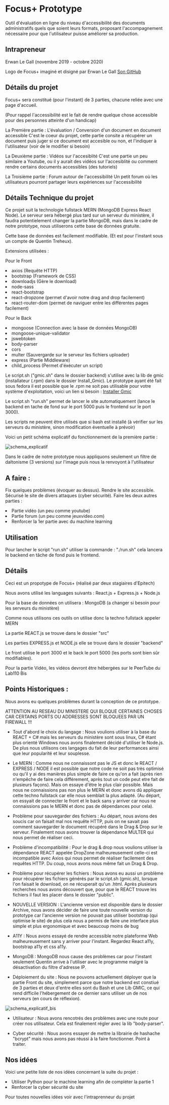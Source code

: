 <h1>Focus+ Prototype</h1>

<p>Outil d'évaluation en ligne du niveau d'accessibilité des documents administratifs quels que soient leurs formats, proposant l'accompagnement nécessaire pour que l'utilisateur puisse améliorer sa production.</p>

<h2>Intrapreneur</h2>
<p>Erwan Le Gall (novembre 2019 - octobre 2020)</p>

<p>Logo de Focus+ imaginé et disigné par Erwan Le Gall
<a href=https://github.com/ele-gall-ac-mineducation/focusplus_assets/blob/master/focusplus%20-%20logo%20et%20texte.svg>Son GitHub</a></p>

<h2>Détails du projet</h2>

<p>Focus+ sera constitué (pour l'instant) de 3 parties, chacune reliée avec une page d'accueil.

(Pour rappel l'accessibilité est le fait de rendre quelque chose accessible pour des personnes atteinte d'un handicap)

La Première partie : L'évaluation / Conversion d'un document en document accessible
    C'est le coeur du projet, cette partie consite a récupérer un document puis juger si ce document est accesible ou non, et l'indiquer à l'utilisateur (voir de le modifier si besoin)
    
La Deuxième partie : Vidéos sur l'accesiblité
    C'est une partie un peu similaire a Youtube, ou il y aurait des vidéos sur l'accesiblité ou comment rendre certains documents accessibles (des tutoriels)
    
La Troisième partie : Forum autour de l'accessibilité
    Un petit forum où les utilisateurs pourront partager leurs expériences sur l'accessibilité</p>


<h2>Détails Technique du projet</h2>

<p>Ce projet suit la technologie fullstack MERN (MongoDB Express React Node).
Le serveur sera hébergé plus tard sur un serveur du ministère, il faudra potentielement changer la partie MongoDB, mais dans le cadre de notre prototype, nous utiliserons cette base de données gratuite.

Cette base de données est facilement modifiable. (Et est pour l'instant sous un compte de Quentin Treheux).</p>

<p>Extensions utilisées :</p>
    <p>Pour le Front</p>
        <li>axios (Requête HTTP)</li>
        <li>bootstrap (Framework de CSS)</li>
        <li>downloadjs (Gère le download)</li>
        <li>node-sass</li>
        <li>react-bootstrap</li>
        <li>react-dropzone (permet d'avoir notre drag and drop facilement)</li>
        <li>react-router-dom (permet de naviguer entre les différentes pages facilement)</li>
    <p></p>
    <p>Pour le Back</p>
        <li>mongoose (Connection avec la base de données MongoDB)</li>
        <li>mongoose-unique-validator</li>
        <li>jswebtoken</li>
        <li>body-parser</li>
        <li>cors</li>
        <li>multer (Sauvergarde sur le serveur les fichiers uploader)</li>
        <li>express (Partie Middleware)</li>
        <li>child_process (Permet d'éxécuter un script)</li>

<p></p>
<p>Le script.sh ("gmic.sh" dans le dossier backend) s'utilise avec la lib de gmic (installateur (.rpm) dans le dossier Install_Gmic). Le prototype ayant été fait sous fedora il est possible que le .rpm ne soit pas utilisable pour votre système d'exploitation, voici un lien si besoin : <a href="https://gmic.eu/download.html">Installer Gmic</a> </p>
<p>Le script.sh "run.sh" permet de lancer le site automatiquement (lance le backend en tache de fond sur le port 5000 puis le frontend sur le port 3000).</p>
<p>Les scripts ne peuvent être utilisés que si bash est installé (à vérifier sur les serveurs du ministère, sinon modification éventuelle à prévoir)</p>

<p>Voici un petit schéma explicatif du fonctionnement de la première partie :</p>

![schema_explicatif](schema_explicatif.png)

<p>Dans le cadre de notre prototype nous appliquons seulement un filtre de daltonisme (3 versions) sur l'image puis nous la renvoyont à l'utilisateur</p>

<h2>A faire :</h2>
<p>Fix quelques problèmes (évoquer au dessus).
Rendre le site accessible.
Sécurisé le site de divers attaques (cyber sécurité).
Faire les deux autres parties :</p>
    <li>Partie vidéo (un peu comme youtube)</li>
    <li>Partie forum (un peu comme jeuxvideo.com)</li>
    <li>Renforcer la 1er partie avec du machine learning</li>

<h2>Utilisation</h2>

<p> Pour lancher le script "run.sh" utiliser la commande : "./run.sh" cela lancera le backend en tâche de fond puis le frontend.</p>

<h2>Détails</h2>

<p>Ceci est un propotype de Focus+ (réalisé par deux stagiaires d'Epitech)</p>
<p>Nous avons utilisé les languages suivants : React.js + Express.js + Node.js</p>
<p>Pour la base de données on utilisera : MongoDB (a changer si besoin pour les serveurs du ministère)</p>
<p>Comme nous utilisons ces outils on utilise donc la techno fullstack appeler MERN</p>
<p>La partie REACT.js se trouve dans le dossier "src"</p>
<p>Les parties EXPRESS.js et NODE.js elle se trouve dans le dossier "backend"</p>
<p>Le front utilise le port 3000 et le back le port 5000 (les ports sont bien sûr modifiables).</p>

<p>Pour la partie Vidéo, les vidéos devront être hébergées sur le PeerTube du Lab110 Bis</p>

<h2>Points Historiques :</h2>
<p>Nous avons eu quelques problèmes durant la conception de ce prototype.</p>
<p>ATTENTION AU RESEAU DU MINISTERE QUI BLOQUE CERTAINES CHOSES CAR CERTAINS PORTS OU ADDRESSES SONT BLOQUEES PAR UN FIREWALL !!!</p>

- Tout d'abord le choix du langage :
Nous voulions utiliser à la base du REACT + C# mais les serveurs du ministère sont sous linux, C# étant plus orienté Windows nous avons finalement décidé d'utiliser le Node.js.
De plus nous utilisons ces langages du fait de leur performances ainsi que leur popularité et leur souplesse.

- Le MERN :
Comme nous ne connaissont pas le JS et donc le REACT / EXPRESS / NODE il est possible que notre code ne soit pas très optimisé ou qu'il y ai des manières plus simple de faire ce qu'on a fait (après rien n'empêche de faire cela différement, après tout un code peut etre fait de plusieurs façons). Mais on essaye d'être le plus clair possible.
Mais nous ne connaissions pas non plus le MERN et donc avons dû appliquer cette techno fullstack car elle nous semblait la plus adapté. (Au départ, on essyait de connecter le front et le back sans y arriver car nous ne connaissions pas le MERN et donc pas de dépendances pour cela).

- Problème pour sauvegarder des fichiers :
Au départ, nous avions des soucis car on faisait mal nos requête HTTP, puis on ne savait pas comment sauvegarder le document récupéré dans le Drag & Drop sur le serveur.
Finalement nous avons trouver la dépendance MULTER qui nous permet de réaliser ceci.

- Problème d'incompatibilité :
Pour le drag & drop nous voulions utiliser la dépendance REACT appelée DropZone malheureusement celle-ci est incompatible avec Axios qui nous permet de réaliser facilement des requêtes HTTP.
Du coup, nous avons nous même fait un Drag & Drop.

- Problème pour récupérer les fichiers :
Nous avons eu aussi un problème pour récupérer les fichiers générés par le script.sh (gmic.sh), lorsque l'on faisait le download, on ne récuperait qu'un .html.
Après plusieurs recherches nous avons découvert que, pour que le REACT trouve les fichiers il faut les placer dans le dossier "public".

- NOUVELLE VERSION :
L'ancienne version est disponible dans le dossier Archive, nous avons décider de faire une toute nouvelle version du prototype car l'ancienne version ne pouvait pas utiliser bootstrap (qui optimise le site) de plus cela nous a permis de faire une interface plus simple et plus ergonomique et avec beaucoup moins de bug

- A11Y :
Nous avons essayé de rendre accessible notre plateforme Web malheureusement sans y arriver pour l'instant.
Regardez React a11y, bootstrap a11y et css a11y.

- MongoDB :
MongoDB nous cause des problèmes car pour l'instant seulement Quentin arrive à l'utiliser avec le programme malgré la désactivation du filtre d'adresse IP.

- Déploiement du site :
Nous ne pouvons actuellement déployer que la partie Front du site, simplement parce que notre backend est constiué de 3 parties et deux d'entre elles sont du Bash et une Lib GMIC, ce qui rend difficile l'hébergement de ce dernier sans utiliser un de nos serveurs (en cours de réflexion).

![schema_explicatif_bis](schema_explicatif_bis.png)

 - Utilisateur :
 Nous avons rencotrés des problèmes avec une route pour créer nos utilisateur. Cela est finalement régler avec la lib "body-parser".

 - Cyber sécurité :
 Nous avons essayer de mettre la librairie de hashache "bcrypt" mais nous avons pas réussi à la faire fonctionner. Point à traiter.

<h2>Nos idées</h2>

<p>Voici une petite liste de nos idées concernant la suite du projet :</p>
    <li>Utiliser Python pour le machine learning afin de compléter la partie 1</li>
    <li>Renforcer la cyber sécurité du site</li>

<p>Pour toutes nouvelles idées voir avec l'intraprenneur du projet</p>